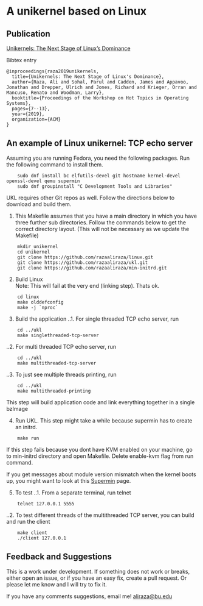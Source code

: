 # A unikernel based on Linux

## Publication ##
[Unikernels: The Next Stage of Linux’s Dominance](https://razaaliraza.github.io/papers/UKL.pdf) 

Bibtex entry
```
@inproceedings{raza2019unikernels,
  title={Unikernels: The Next Stage of Linux's Dominance},
  author={Raza, Ali and Sohal, Parul and Cadden, James and Appavoo, Jonathan and Drepper, Ulrich and Jones, Richard and Krieger, Orran and Mancuso, Renato and Woodman, Larry},
  booktitle={Proceedings of the Workshop on Hot Topics in Operating Systems},
  pages={7--13},
  year={2019},
  organization={ACM}
}
```

## An example of Linux unikernel: TCP echo server  ##

Assuming you are running Fedora, you need the following packages. Run the following command to install them.
```
    sudo dnf install bc elfutils-devel git hostname kernel-devel openssl-devel qemu supermin
    sudo dnf groupinstall "C Development Tools and Libraries"
```

UKL requires other Git repos as well. Follow the directions below to download and build them.

1. This Makefile assumes that you have a main directory in which you have three further sub directories. Follow the commands below to get the correct directory layout. (This will not be necessary as we update the Makefile)  
```
    mkdir unikernel
    cd unikernel
    git clone https://github.com/razaaliraza/linux.git
    git clone https://github.com/razaaliraza/ukl.git
    git clone https://github.com/razaaliraza/min-initrd.git
```
2. Build Linux  
Note: This will fail at the very end (linking step). Thats ok.
```
    cd linux
    make olddefconfig
    make -j `nproc`
```
3. Build the application
..1. For single threaded TCP echo server, run
```
    cd ../ukl
    make singlethreaded-tcp-server
```
..2. For multi threaded TCP echo server, run
```
    cd ../ukl
    make multithreaded-tcp-server
```
..3. To just see multiple threads printing, run
```
    cd ../ukl
    make multithreaded-printing
```
This step will build application code and link everything together in a single bzImage

4. Run UKL. This step might take a while because supermin has to create an initrd. 
```
    make run
```
 If this step fails because you dont have KVM enabled on your machine, go to min-initrd directory and open Makefile. Delete enable-kvm flag from run command.  
   
 If you get messages about module version mismatch when the kernel boots up, you might want to look at this [Supermin](http://libguestfs.org/supermin.1.html#USING-A-CUSTOM-KERNEL-AND-KERNEL-MODULES) page.

5. To test
..1. From a separate terminal, run telnet
```
    telnet 127.0.0.1 5555
```
..2. To test different threads of the multithreaded TCP server, you can build and run the client
```
    make client
    ./client 127.0.0.1
```

## Feedback and Suggestions ##
This is a work under development. If something does not work or breaks, either open an issue, or if you have an easy fix, create a pull request. Or please let me know and I will try to fix it.

If you have any comments suggestions, email me! aliraza@bu.edu
